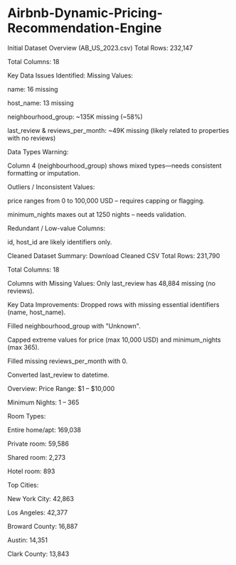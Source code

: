 # Airbnb-Dynamic-Pricing-Recommendation-Engine

Initial Dataset Overview (AB_US_2023.csv)
Total Rows: 232,147

Total Columns: 18

Key Data Issues Identified:
Missing Values:

name: 16 missing

host_name: 13 missing

neighbourhood_group: ~135K missing (~58%)

last_review & reviews_per_month: ~49K missing (likely related to properties with no reviews)

Data Types Warning:

Column 4 (neighbourhood_group) shows mixed types—needs consistent formatting or imputation.

Outliers / Inconsistent Values:

price ranges from 0 to 100,000 USD – requires capping or flagging.

minimum_nights maxes out at 1250 nights – needs validation.

Redundant / Low-value Columns:

id, host_id are likely identifiers only.



Cleaned Dataset Summary: Download Cleaned CSV
Total Rows: 231,790

Total Columns: 18

Columns with Missing Values: Only last_review has 48,884 missing (no reviews).

Key Data Improvements:
Dropped rows with missing essential identifiers (name, host_name).

Filled neighbourhood_group with "Unknown".

Capped extreme values for price (max 10,000 USD) and minimum_nights (max 365).

Filled missing reviews_per_month with 0.

Converted last_review to datetime.

Overview:
Price Range: $1 – $10,000

Minimum Nights: 1 – 365

Room Types:

Entire home/apt: 169,038

Private room: 59,586

Shared room: 2,273

Hotel room: 893

Top Cities:

New York City: 42,863

Los Angeles: 42,377

Broward County: 16,887

Austin: 14,351

Clark County: 13,843





